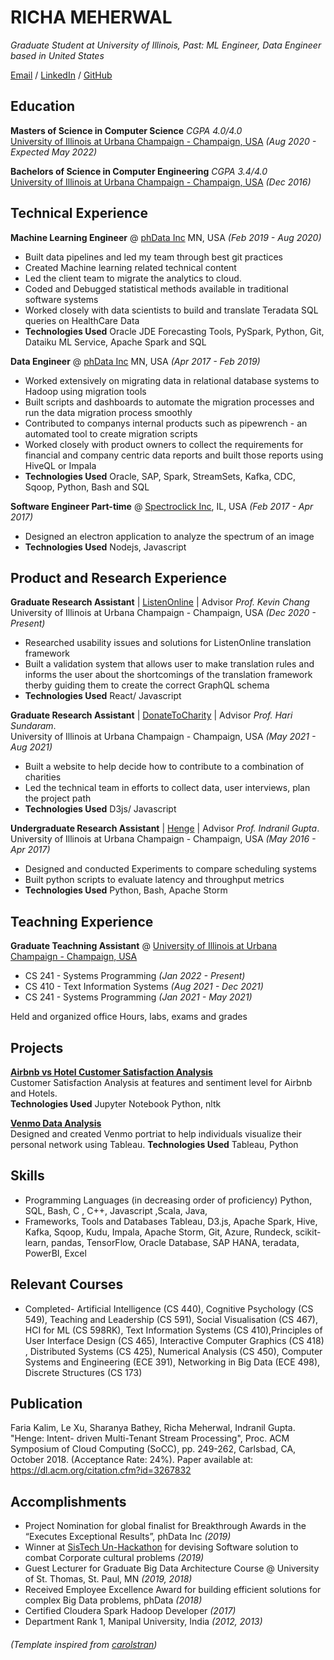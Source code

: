 #           RICHA MEHERWAL

_Graduate Student at University of Illinois, Past: ML Engineer, Data Engineer based in United States_

[Email](mailto:richa.meherwal@gmail.com) / [LinkedIn](https://www.linkedin.com/in/richameherwal/) / [GitHub](https://github.com/richameher/)

##  Education

**Masters of Science in Computer Science** _CGPA 4.0/4.0_  
[University of Illinois at Urbana Champaign - Champaign, USA](https://cs.illinois.edu/) _(Aug 2020 - Expected May 2022)_ 

**Bachelors of Science in Computer Engineering** _CGPA 3.4/4.0_   
[University of Illinois at Urbana Champaign - Champaign, USA](https://cs.illinois.edu/)  _(Dec 2016)_

## Technical Experience

**Machine Learning Engineer** @ [phData Inc](https://www.phdata.io/) MN, USA  _(Feb 2019 - Aug 2020)_   
* Built data pipelines and led my team through best git practices 
* Created Machine learning related technical content
* Led the client team to migrate the analytics to cloud. 
* Coded and Debugged statistical methods available in traditional software systems
* Worked closely with data scientists to build and translate Teradata SQL queries
 on HealthCare Data
* **Technologies Used** Oracle JDE Forecasting Tools, PySpark, Python, Git, Dataiku ML Service, Apache Spark and SQL



**Data Engineer** @ [phData Inc](https://www.phdata.io/) MN, USA _(Apr 2017 - Feb 2019)_   
* Worked extensively on migrating data in relational database systems to Hadoop using migration tools 
* Built scripts and dashboards to automate the migration processes and run the data migration process smoothly
* Contributed to companys internal products such as pipewrench - an automated tool to create migration scripts 
* Worked closely with product owners to collect the requirements for financial and company centric data reports and built those reports using HiveQL or Impala
* **Technologies Used** Oracle, SAP, Spark, StreamSets, Kafka, CDC, Sqoop, Python, Bash and SQL


**Software Engineer Part-time** @ [Spectroclick Inc](https://www.spectroclick.com/), IL, USA  _(Feb 2017 - Apr 2017)_   
* Designed an electron application to analyze the spectrum of an image  
* **Technologies Used**  Nodejs, Javascript


## Product and Research Experience 


**Graduate Research Assistant**  | [ListenOnline](http://listen.online/) | Advisor _Prof. Kevin Chang_  
University of Illinois at Urbana Champaign - Champaign, USA  _(Dec 2020 - Present)_ 
* Researched usability issues and solutions for ListenOnline translation framework 
* Built a validation system that allows user to make translation rules and informs the user about the shortcomings of the translation framework therby guiding them to create the correct GraphQL schema
* **Technologies Used** React/ Javascript

**Graduate Research Assistant**  | [DonateToCharity](https://github.com/richameher/charitable-giving/tree/feature/FinalV1) | Advisor _Prof. Hari Sundaram_.  
University of Illinois at Urbana Champaign - Champaign, USA  _(May 2021 - Aug 2021)_ 
* Built a website to help decide how to contribute to a combination of charities
* Led the technical team in efforts to collect data, user interviews, plan the project path
* **Technologies Used** D3js/ Javascript


**Undergraduate Research Assistant** | [Henge](https://dl.acm.org/citation.cfm?id=3267832) | Advisor _Prof. Indranil Gupta_.   
University of Illinois at Urbana Champaign - Champaign, USA  _(May 2016 - Apr 2017)_ 
* Designed and conducted Experiments to compare scheduling systems 
* Built python scripts to evaluate latency and throughput metrics
* **Technologies Used** Python, Bash, Apache Storm

## Teachning Experience 

**Graduate Teachning Assistant**  @ [University of Illinois at Urbana Champaign - Champaign, USA](https://cs.illinois.edu/)

* CS 241 - Systems Programming  _(Jan 2022 - Present)_ 
* CS 410 - Text Information Systems  _(Aug 2021 - Dec 2021)_ 
* CS 241 - Systems Programming  _(Jan 2021 - May 2021)_ 

Held and organized office Hours, labs, exams and grades


## Projects


**[Airbnb vs Hotel Customer Satisfaction Analysis](https://github.com/richameher/CourseProject)**  
Customer Satisfaction Analysis at features and sentiment level for Airbnb and Hotels.  
**Technologies Used** Jupyter Notebook Python, nltk


**[Venmo Data Analysis](https://github.com/richameher/venmo_scrape)**  
Designed and created Venmo portriat to help individuals visualize their personal network using Tableau. 
**Technologies Used** Tableau, Python

## Skills

* Programming Languages (in decreasing order of proficiency) Python, SQL, Bash, C , C++, Javascript ,Scala, Java,
* Frameworks, Tools and Databases Tableau, D3.js, Apache Spark, Hive, Kafka, Sqoop, Kudu, Impala, Apache Storm, Git, Azure, Rundeck, scikit-learn, pandas, TensorFlow, Oracle Database, SAP HANA, teradata, PowerBI, Excel

## Relevant Courses 
* Completed- Artificial Intelligence (CS 440), Cognitive Psychology (CS 549), Teaching and Leadership (CS 591), Social Visualisation (CS 467), HCI for ML (CS 598RK), Text Information Systems (CS 410),Principles of User Interface Design (CS 465), Interactive Computer Graphics (CS 418) , Distributed Systems (CS 425), Numerical Analysis (CS 450), Computer Systems and Engineering (ECE 391), Networking in Big Data (ECE 498), Discrete Structures (CS 173)

## Publication
Faria Kalim, Le Xu, Sharanya Bathey, Richa Meherwal, Indranil Gupta. "Henge: Intent- driven Multi-Tenant Stream Processing", Proc. ACM Symposium of Cloud Computing (SoCC), pp. 249-262, Carlsbad, CA, October 2018. (Acceptance Rate: 24%). Paper available at: https://dl.acm.org/citation.cfm?id=3267832

## Accomplishments 
* Project Nomination for global finalist for Breakthrough Awards in the “Executes Exceptional Results”, phData Inc _(2019)_
* Winner at [SisTech Un-Hackathon](https://www.linkedin.com/posts/theresameyer_sistech-togetherwewill-strongertogether-activity-6601560702740164608-fvbq) for devising Software solution to combat Corporate cultural problems _(2019)_
* Guest Lecturer for Graduate Big Data Architecture Course @ University of St. Thomas, St. Paul, MN _(2019, 2018)_
* Received Employee Excellence Award for building efficient solutions for complex Big Data problems, phData _(2018)_
* Certified Cloudera Spark Hadoop Developer  _(2017)_
* Department Rank 1, Manipal University, India _(2012, 2013)_


###### (Template inspired from [carolstran](https://github.com/carolstran/cv/blob/main/README.md))



